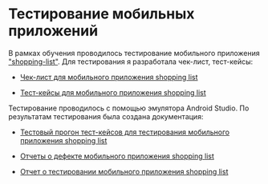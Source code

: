 # Тестирование мобильных приложений

В рамках обучения проводилось тестирование мобильного приложения ["shopping-list"](https://drive.google.com/file/d/1wSz1J4Ba-VDgjv82RIk59EaQ1Ys16ph8/view). Для тестирования я разработала чек-лист, тест-кейсы:

- [Чек-лист для мобильного приложения shopping list](https://docs.google.com/spreadsheets/d/1xzoJzPubrXym6PNr8sq_AZYPK1mDv7UAXrcd5sYFrCo/edit?usp=sharing)

- [Тест-кейсы для мобильного приложения shopping list](https://github.com/sosunovak/Mobile/blob/main/Тест-кейсы%20для%20мобильного%20приложения%20shopping%20list.pdf)

Тестирование проводилось с помощью эмулятора Android Studio. По результатам тестирования была создана документация:

- [Тестовый прогон тест-кейсов для тестирования мобильного приложения shopping list](ttps://drive.google.com/file/d/1hf7avFqYamHX99V3rek_dkzoWeuJhED5/view?usp=sharing)

- [Отчеты о дефекте мобильного приложения shopping list](https://onedrive.live.com/edit?id=EE324042AAB72D22!1455&resid=EE324042AAB72D22!1455&ithint=file%2Cxlsx&authkey=!ACp5SwGmTmeYbXM&wdo=2&cid=ee324042aab72d22)

- [Отчет о тестировании мобильного приложения shopping list](https://github.com/sosunovak/Mobile/blob/main/Отчет%20о%20тестировании%20мобильного%20приложения%20Shopping%20list.pdf)